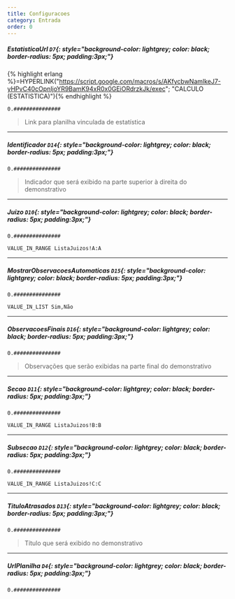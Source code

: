 ```yaml
---
title: Configuracoes
category: Entrada
order: 0
---
```


##### **EstatisticaUrl** `D7`{: style="background-color: lightgrey; color: black; border-radius: 5px; padding:3px;"}
{% highlight erlang %}=HYPERLINK("https://script.google.com/macros/s/AKfycbwNamlkeJ7-yHPvC40cOpnIjoYR9BamK94xR0x0GEiORdrzkJk/exec"; "CALCULO (ESTATISTICA)"){% endhighlight %}


~~~
0.###############
~~~


> Link para planilha vinculada de estatística

* * *

##### **Identificador** `D14`{: style="background-color: lightgrey; color: black; border-radius: 5px; padding:3px;"}


~~~
0.###############
~~~


> Indicador que será exibido na parte superior à direita do demonstrativo

* * *

##### **Juizo** `D10`{: style="background-color: lightgrey; color: black; border-radius: 5px; padding:3px;"}


~~~
0.###############
~~~


~~~
VALUE_IN_RANGE ListaJuizos!A:A
~~~



* * *

##### **MostrarObservacoesAutomaticas** `D15`{: style="background-color: lightgrey; color: black; border-radius: 5px; padding:3px;"}


~~~
0.###############
~~~


~~~
VALUE_IN_LIST Sim,Não
~~~



* * *

##### **ObservacoesFinais** `D16`{: style="background-color: lightgrey; color: black; border-radius: 5px; padding:3px;"}


~~~
0.###############
~~~


> Observações que serão exibidas na parte final do demonstrativo

* * *

##### **Secao** `D11`{: style="background-color: lightgrey; color: black; border-radius: 5px; padding:3px;"}


~~~
0.###############
~~~


~~~
VALUE_IN_RANGE ListaJuizos!B:B
~~~



* * *

##### **Subsecao** `D12`{: style="background-color: lightgrey; color: black; border-radius: 5px; padding:3px;"}


~~~
0.###############
~~~


~~~
VALUE_IN_RANGE ListaJuizos!C:C
~~~



* * *

##### **TituloAtrasados** `D13`{: style="background-color: lightgrey; color: black; border-radius: 5px; padding:3px;"}


~~~
0.###############
~~~


> Título que será exibido no demonstrativo

* * *

##### **UrlPlanilha** `D4`{: style="background-color: lightgrey; color: black; border-radius: 5px; padding:3px;"}


~~~
0.###############
~~~


